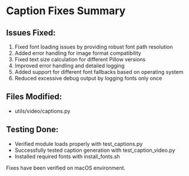 # Caption Fixes Summary

## Issues Fixed:

1. Fixed font loading issues by providing robust font path resolution
2. Added error handling for image format compatibility
3. Fixed text size calculation for different Pillow versions
4. Improved error handling and detailed logging
5. Added support for different font fallbacks based on operating system
6. Reduced excessive debug output by logging fonts only once

## Files Modified:
- utils/video/captions.py

## Testing Done:
- Verified module loads properly with test_captions.py
- Successfully tested caption generation with test_caption_video.py
- Installed required fonts with install_fonts.sh

Fixes have been verified on macOS environment.

